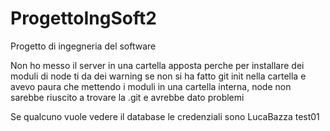 # ProgettoIngSoft2
Progetto di ingegneria del software

Non ho messo il server in una cartella apposta perche per installare dei moduli di node ti da dei warning se non si ha fatto git init nella cartella
e avevo paura che mettendo i moduli in una cartella interna, node non sarebbe riuscito a trovare la .git e avrebbe dato problemi 

Se qualcuno vuole vedere il database le credenziali sono
LucaBazza
test01